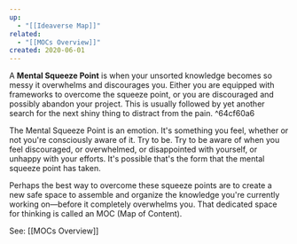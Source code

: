 ```yaml
---
up:
  - "[[Ideaverse Map]]"
related:
  - "[[MOCs Overview]]"
created: 2020-06-01
---
```


A **Mental Squeeze Point** is when your unsorted knowledge becomes so messy it overwhelms and discourages you. Either you are equipped with frameworks to overcome the squeeze point, or you are discouraged and possibly abandon your project. This is usually followed by yet another search for the next shiny thing to distract from the pain. ^64cf60a6

The Mental Squeeze Point is an emotion. It's something you feel, whether or not you're consciously aware of it. Try to be. Try to be aware of when you feel discouraged, or overwhelmed, or disappointed with yourself, or unhappy with your efforts. It's possible that's the form that the mental squeeze point has taken.

Perhaps the best way to overcome these squeeze points are to create a new safe space to assemble and organize the knowledge you're currently working on—before it completely overwhelms you. That dedicated space for thinking is called an MOC (Map of Content).

See: [[MOCs Overview]]